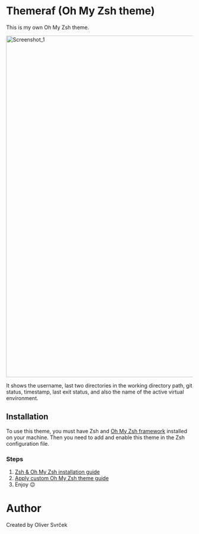 
# Themeraf (Oh My Zsh theme)

This is my own Oh My Zsh theme.

<img width="922" alt="Screenshot_1" src="https://user-images.githubusercontent.com/75705745/193412985-337bd4d3-0b62-4668-b2af-df6fead71084.png">

It shows the username, last two directories in the working directory path, git status, timestamp, last exit status, and also the name of the active virtual environment.

## Installation

To use this theme, you must have Zsh and [Oh My Zsh framework](https://ohmyz.sh) installed on your machine. Then you need to add and enable this theme in the Zsh configuration file.

### Steps

1. [Zsh & Oh My Zsh installation guide](https://github.com/ohmyzsh/ohmyzsh/wiki/Installing-ZSH)
2. [Apply custom Oh My Zsh theme guide](https://github.com/ohmyzsh/ohmyzsh/wiki/Customization#overriding-and-adding-themes)
3. Enjoy 😉

# Author
Created by  Oliver Svrček
